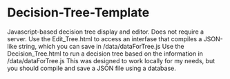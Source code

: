 # Decision-Tree-Template
Javascript-based decision tree display and editor. Does not require a server.
Use the Edit_Tree.html to access an interfase that compiles a JSON-like string, which you can save in /data/dataForTree.js
Use the Decision_Tree.html to run a decision tree based on the information in /data/dataForTree.js
This was designed to work locally for my needs, but you should compile and save a JSON file using a database.

